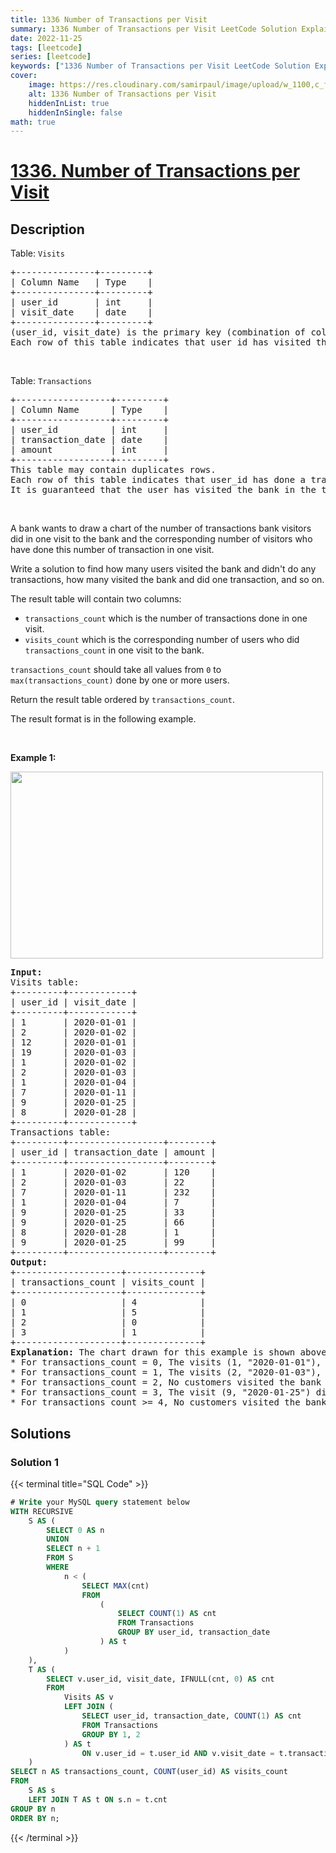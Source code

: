 ```yaml
---
title: 1336 Number of Transactions per Visit
summary: 1336 Number of Transactions per Visit LeetCode Solution Explained
date: 2022-11-25
tags: [leetcode]
series: [leetcode]
keywords: ["1336 Number of Transactions per Visit LeetCode Solution Explained in all languages", "1336 Number of Transactions per Visit", "LeetCode", "leetcode solution in Python3 C++ Java Go PHP Ruby Swift TypeScript Rust C# JavaScript C", "GeeksforGeeks", "InterviewBit", "Coding Ninjas", "HackerRank", "HackerEarth", "CodeChef", "TopCoder", "AlgoExpert", "freeCodeCamp", "Codeforces", "GitHub", "AtCoder", "Samir Paul"]
cover:
    image: https://res.cloudinary.com/samirpaul/image/upload/w_1100,c_fit,co_rgb:FFFFFF,l_text:Arial_75_bold:1336 Number of Transactions per Visit - Solution Explained/problem-solving.webp
    alt: 1336 Number of Transactions per Visit
    hiddenInList: true
    hiddenInSingle: false
math: true
---
```



# [1336. Number of Transactions per Visit](https://leetcode.com/problems/number-of-transactions-per-visit)


## Description

<p>Table: <code>Visits</code></p>

<pre>
+---------------+---------+
| Column Name   | Type    |
+---------------+---------+
| user_id       | int     |
| visit_date    | date    |
+---------------+---------+
(user_id, visit_date) is the primary key (combination of columns with unique values) for this table.
Each row of this table indicates that user_id has visited the bank in visit_date.
</pre>

<p>&nbsp;</p>

<p>Table: <code>Transactions</code></p>

<pre>
+------------------+---------+
| Column Name      | Type    |
+------------------+---------+
| user_id          | int     |
| transaction_date | date    |
| amount           | int     |
+------------------+---------+
This table may contain duplicates rows.
Each row of this table indicates that user_id has done a transaction of amount in transaction_date.
It is guaranteed that the user has visited the bank in the transaction_date.(i.e The Visits table contains (user_id, transaction_date) in one row)
</pre>

<p>&nbsp;</p>

<p>A bank wants to draw a chart of the number of transactions bank visitors did in one visit to the bank and the corresponding number of visitors who have done this number of transaction in one visit.</p>

<p>Write a solution&nbsp;to find how many users visited the bank and didn&#39;t do any transactions, how many visited the bank and did one transaction, and so on.</p>

<p>The result table will contain two columns:</p>

<ul>
	<li><code>transactions_count</code> which is the number of transactions done in one visit.</li>
	<li><code>visits_count</code> which is the corresponding number of users who did <code>transactions_count</code> in one visit to the bank.</li>
</ul>

<p><code>transactions_count</code> should take all values from <code>0</code> to <code>max(transactions_count)</code> done by one or more users.</p>

<p>Return the result table ordered by <code>transactions_count</code>.</p>

<p>The result format is in the following example.</p>

<p>&nbsp;</p>
<p><strong class="example">Example 1:</strong></p>
<img alt="" src="https://spcdn.pages.dev/leetcode/problems/1336.Number%20of%20Transactions%20per%20Visit/images/chart.png" style="width: 500px; height: 299px;" />
<pre>
<strong>Input:</strong> 
Visits table:
+---------+------------+
| user_id | visit_date |
+---------+------------+
| 1       | 2020-01-01 |
| 2       | 2020-01-02 |
| 12      | 2020-01-01 |
| 19      | 2020-01-03 |
| 1       | 2020-01-02 |
| 2       | 2020-01-03 |
| 1       | 2020-01-04 |
| 7       | 2020-01-11 |
| 9       | 2020-01-25 |
| 8       | 2020-01-28 |
+---------+------------+
Transactions table:
+---------+------------------+--------+
| user_id | transaction_date | amount |
+---------+------------------+--------+
| 1       | 2020-01-02       | 120    |
| 2       | 2020-01-03       | 22     |
| 7       | 2020-01-11       | 232    |
| 1       | 2020-01-04       | 7      |
| 9       | 2020-01-25       | 33     |
| 9       | 2020-01-25       | 66     |
| 8       | 2020-01-28       | 1      |
| 9       | 2020-01-25       | 99     |
+---------+------------------+--------+
<strong>Output:</strong> 
+--------------------+--------------+
| transactions_count | visits_count |
+--------------------+--------------+
| 0                  | 4            |
| 1                  | 5            |
| 2                  | 0            |
| 3                  | 1            |
+--------------------+--------------+
<strong>Explanation:</strong> The chart drawn for this example is shown above.
* For transactions_count = 0, The visits (1, &quot;2020-01-01&quot;), (2, &quot;2020-01-02&quot;), (12, &quot;2020-01-01&quot;) and (19, &quot;2020-01-03&quot;) did no transactions so visits_count = 4.
* For transactions_count = 1, The visits (2, &quot;2020-01-03&quot;), (7, &quot;2020-01-11&quot;), (8, &quot;2020-01-28&quot;), (1, &quot;2020-01-02&quot;) and (1, &quot;2020-01-04&quot;) did one transaction so visits_count = 5.
* For transactions_count = 2, No customers visited the bank and did two transactions so visits_count = 0.
* For transactions_count = 3, The visit (9, &quot;2020-01-25&quot;) did three transactions so visits_count = 1.
* For transactions_count &gt;= 4, No customers visited the bank and did more than three transactions so we will stop at transactions_count = 3
</pre>

## Solutions

### Solution 1

<!-- tabs:start -->

{{< terminal title="SQL Code" >}}
```sql
# Write your MySQL query statement below
WITH RECURSIVE
    S AS (
        SELECT 0 AS n
        UNION
        SELECT n + 1
        FROM S
        WHERE
            n < (
                SELECT MAX(cnt)
                FROM
                    (
                        SELECT COUNT(1) AS cnt
                        FROM Transactions
                        GROUP BY user_id, transaction_date
                    ) AS t
            )
    ),
    T AS (
        SELECT v.user_id, visit_date, IFNULL(cnt, 0) AS cnt
        FROM
            Visits AS v
            LEFT JOIN (
                SELECT user_id, transaction_date, COUNT(1) AS cnt
                FROM Transactions
                GROUP BY 1, 2
            ) AS t
                ON v.user_id = t.user_id AND v.visit_date = t.transaction_date
    )
SELECT n AS transactions_count, COUNT(user_id) AS visits_count
FROM
    S AS s
    LEFT JOIN T AS t ON s.n = t.cnt
GROUP BY n
ORDER BY n;
```
{{< /terminal >}}

<!-- tabs:end -->

<!-- end -->
